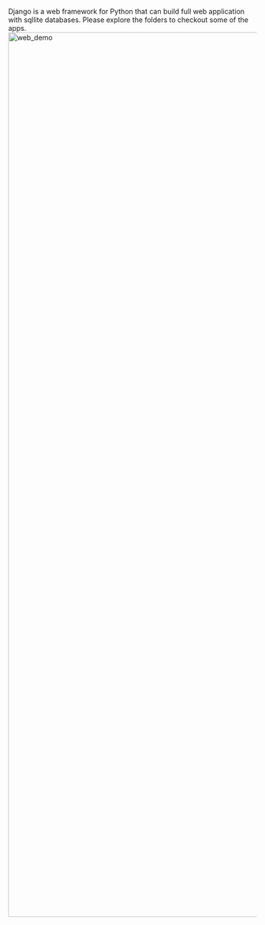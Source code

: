 Django is a web framework for Python that can build full web application with sqllite databases. Please explore the folders to checkout some of the apps.
<img width="1792" alt="web_demo" src="https://user-images.githubusercontent.com/60893597/135022450-91e5a64e-e282-4b43-b6bc-e962d9cf68a4.png">